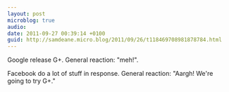 ```yaml
---
layout: post
microblog: true
audio: 
date: 2011-09-27 00:39:14 +0100
guid: http://samdeane.micro.blog/2011/09/26/t118469708981878784.html
---
```

Google release G+. General reaction: "meh!". 

Facebook do a lot of stuff in response. General reaction: "Aargh! We're going to try G+."
